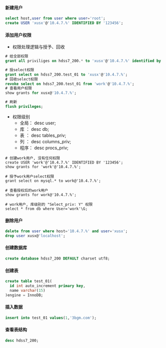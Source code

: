 #### 新建用户
``` sql
select host,user from user where user='root';
create USER 'xusx'@'10.4.7.%' IDENTIFIED BY '123456';
```

#### 添加用户权限
- 权限处理逻辑与授予、回收
``` sql
# 给全部权限
grant all priviliges on hdss7_200.* to 'xusx'@'10.4.7.%' identified by '123456';

# 授select权限
grant select on hdss7_200.test_01 to 'xusx'@'10.4.7.%';
# 回收select权限
revoke select on hdss7_200.test_01 from 'work'@'10.4.7.%';
# 查看用户权限
show grants for xusx@'10.4.7.%';

# 刷新
flush privileges;
```
- 权限级别
  - 全局：    desc user;
  - 库  ：    desc db;
  - 表  ：    desc tables_priv;
  - 列  ：    desc columns_priv;
  - 程序：    desc procs_priv;
``` shell
# 创建work用户, 没有任何权限
create USER 'work'@'10.4.7.%' IDENTIFIED BY '123456';
show grants for 'work'@'10.4.7.%';

# 授予work用户select权限
grant select on mysql.* to work@'10.4.7.%';

# 查看授权后的work用户
show grants for work@'10.4.7.%';

# work用户, 库级别的 "Select_priv: Y" 权限
select * from db where User='work'\G;
```

#### 删除用户
``` sql
delete from user where host='10.4.7.%' and user='xusx';
drop user xusx@'localhost';
```


#### 创建数据库
``` sql
create database hdss7_200 DEFAULT charset utf8;
```

#### 创建表
``` sql
create table test_01(
  id int auto_increment primary key, 
  name varchar(15)
)engine = InnoDB;
```

#### 插入数据
``` sql
insert into test_01 values(1,'3bgm.com');
```

#### 查看表结构
``` sql
desc hdss7_200;
``` 
